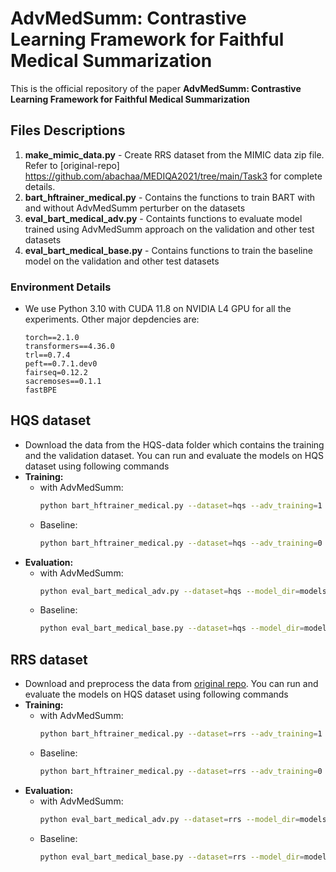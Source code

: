 # AdvMedSumm: Contrastive Learning Framework for Faithful Medical Summarization

This is the official repository of the paper **AdvMedSumm: Contrastive Learning Framework for Faithful Medical Summarization**

## Files Descriptions
1. **make_mimic_data.py** - Create RRS dataset from the MIMIC data zip file. Refer to [original-repo] https://github.com/abachaa/MEDIQA2021/tree/main/Task3 for complete details.
2. **bart_hftrainer_medical.py** - Contains the functions to train BART with and without AdvMedSumm perturber on the datasets
3. **eval_bart_medical_adv.py** - Containts functions to evaluate model trained using AdvMedSumm approach on the validation and other test datasets
4. **eval_bart_medical_base.py** - Contains functions to train the baseline model on the validation and other test datasets
   
### Environment Details

- We use Python 3.10 with CUDA 11.8 on NVIDIA L4 GPU for all the experiments. Other major depdencies are:
    ``` 
    torch==2.1.0
    transformers==4.36.0
    trl==0.7.4
    peft==0.7.1.dev0
    fairseq=0.12.2
    sacremoses==0.1.1
    fastBPE
    ```
    
## HQS dataset 
- Download the data from the HQS-data folder which contains the training and the validation dataset. You can run and evaluate the models on HQS dataset using following commands
- **Training:**
  - with AdvMedSumm: 
    ```bash
    python bart_hftrainer_medical.py --dataset=hqs --adv_training=1 --exp=hqs_0.01
    ```
  - Baseline: 
    ```bash
    python bart_hftrainer_medical.py --dataset=hqs --adv_training=0 --exp=hqs_base
    ```
- **Evaluation:**
  - with AdvMedSumm: 
    ```bash
    python eval_bart_medical_adv.py --dataset=hqs --model_dir=models_hqs_0.01
    ``` 
  - Baseline: 
    ```bash
    python eval_bart_medical_base.py --dataset=hqs --model_dir=models_hqs_base
    ``` 

## RRS dataset 
- Download and preprocess the data from [original repo]([https://github.com/fladhak/pretraining_biases](https://github.com/abachaa/MEDIQA2021/tree/main/Task3)). You can run and evaluate the models on HQS dataset using following commands
- **Training:**
  - with AdvMedSumm: 
    ```bash
    python bart_hftrainer_medical.py --dataset=rrs --adv_training=1 --exp=rrs_0.01
    ``` 
  - Baseline: 
    ```bash
    python bart_hftrainer_medical.py --dataset=rrs --adv_training=0 --exp=rrs_base
    ``` 
- **Evaluation:**
  - with AdvMedSumm: 
    ```bash
    python eval_bart_medical_adv.py --dataset=rrs --model_dir=models_rrs_0.01
    ``` 
  - Baseline: 
    ```bash
    python eval_bart_medical_base.py --dataset=rrs --model_dir=models_rrs_base
    ``` 


